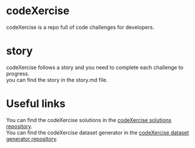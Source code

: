 # codeXercise

codeXercise is a repo full of code challenges for developers.


# story

codeXercise follows a story and you need to complete each challenge to progress.  
you can find the story in the story.md file.

# Useful links

You can find the codeXercise solutions in the [codeXercise solutions repository](https://github.com/codeXercise/solutions).  
You can find the codeXercise dataset generator in the [codeXercise dataset generator repository](https://github.com/codeXercise/dataset-generator).